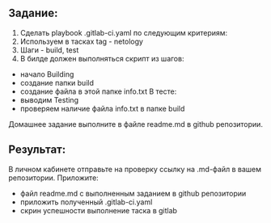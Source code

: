 ## **Задание**:

1. Сделать playbook .gitlab-ci.yaml по следующим критериям:
2. Используем в тасках tag - netology
3. Шаги - build, test
4. В билде должен выполняться скрипт из шагов: 
- начало Building
- создание папки build
- создание файла в этой папке info.txt
В тесте:
- выводим Testing
- проверяем наличие файла info.txt в папке build 

Домашнее задание выполните в файле readme.md в github репозитории.

## **Результат**: 
В личном кабинете отправьте на проверку ссылку на .md-файл в вашем репозитории. Приложите:
- файл readme.md с выполненным заданием в github репозитории 
- приложить полученный .gitlab-ci.yaml 
- скрин успешности выполнение таска в gitlab
